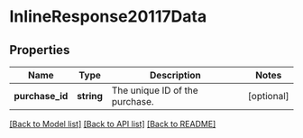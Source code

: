 # InlineResponse20117Data

## Properties
Name | Type | Description | Notes
------------ | ------------- | ------------- | -------------
**purchase_id** | **string** | The unique ID of the purchase. | [optional] 

[[Back to Model list]](../../README.md#documentation-for-models) [[Back to API list]](../../README.md#documentation-for-api-endpoints) [[Back to README]](../../README.md)

